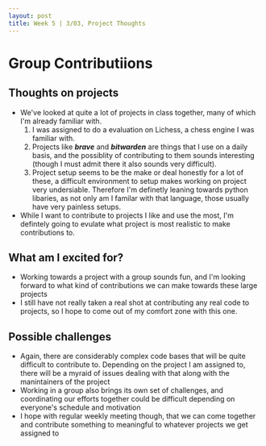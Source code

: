 ```yaml
---
layout: post
title: Week 5 | 3/03, Project Thoughts
---
```


# Group Contributiions


## Thoughts on projects
- We've looked at quite a lot of projects in class together, many of which I'm already familiar with. 
    1. I was assigned to do a evaluation on Lichess, a chess engine I was familiar with.
     <!--more-->
    2. Projects like ***brave*** and ***bitwarden*** are things that I use on a daily basis, and the possiblity of contributing to them sounds interesting (though I must admit there it also sounds very difficult).
    3. Project setup seems to be the make or deal honestly for a lot of these, a difficult environment to setup makes working on project very undersiable. Therefore I'm definetly leaning towards python libaries, as not only am I familar with that language, those usually have very painless setups.
- While I want to contribute to projects I like and use the most, I'm defintely going to evulate what project is most realistic to make contributions to. 

## What am I excited for? 
- Working towards a project with a group sounds fun, and I'm looking forward to what kind of contributions we can make towards these large projects
- I still have not really taken a real shot at contributing any real code to projects, so I hope to come out of my comfort zone with this one. 

## Possible challenges
* Again, there are considerably complex code bases that will be quite difficult to contribute to. Depending on the project I am assigned to, there will be a myraid of issues dealing with that along with the manintainers of the project
* Working in a group also brings its own set of challenges, and coordinating our efforts together could be difficult depending on everyone's schedule and motivation
* I hope with regular weekly meeting though, that we can come together and contribute something to meaningful to whatever projects we get assigned to


